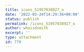 ```yaml
---
title: icons_51957038927_o
date: '2022-03-24T14:29:36+00:00'
status: publish
permalink: /icons_51957038927_o
author: whoisdsmith
excerpt: ''
type: attachment
id: 770
---
```

<!DOCTYPE html PUBLIC "-//W3C//DTD HTML 4.0 Transitional//EN" "http://www.w3.org/TR/REC-html40/loose.dtd">
<?xml encoding="UTF-8">
